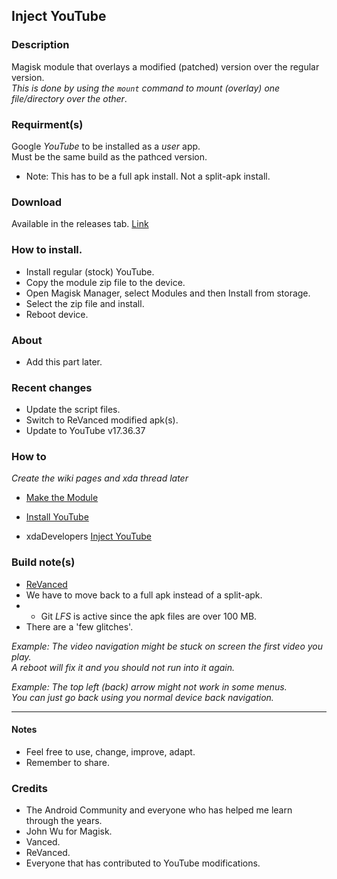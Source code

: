 ## Inject YouTube

### Description
Magisk module that overlays a modified (patched) version over the regular version.<br>
_This is done by using the `mount` command to mount (overlay) one file/directory over the other_.<br>

### Requirment(s)
Google _YouTube_ to be installed as a _user_ app.<br>
Must be the same build as the pathced version.
- Note: This has to be a full apk install. Not a split-apk install.

### Download
Available in the releases tab. [Link](https://github.com/mModule/iYT/releases)

### How to install.
- Install regular (stock) YouTube.
- Copy the module zip file to the device.
- Open Magisk Manager, select Modules and then Install from storage.
- Select the zip file and install.
- Reboot device.<br>

### About
- Add this part later.

### Recent changes
- Update the script files.
- Switch to ReVanced modified apk(s).
- Update to YouTube v17.36.37

### How to
_Create the wiki pages and xda thread later_
- [Make the Module](https://github.com/mModule/iYT/wiki/MakeModule)
- [Install YouTube](https://github.com/mModule/iYT/wiki/YouTube)

- xdaDevelopers [Inject YouTube](https://forum.xda-developers.com/t/magisk-module-inject-youtube)

### Build note(s)
- [ReVanced](https://github.com/revanced)
- We have to move back to a full apk instead of a split-apk.
- - Git _LFS_ is active since the apk files are over 100 MB.
- There are a 'few glitches'.

_Example: The video navigation might be stuck on screen the first video you play.<br>
A reboot will fix it and you should not run into it again._<br>

_Example: The top left (back) arrow might not work in some menus.<br>
You can just go back using you normal device back navigation._

---

#### Notes
- Feel free to use, change, improve, adapt.
- Remember to share.

### Credits
- The Android Community and everyone who has helped me learn through the years.
- John Wu for Magisk.
- Vanced.
- ReVanced.
- Everyone that has contributed to YouTube modifications.<br>
